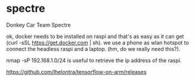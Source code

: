# spectre
Donkey Car Team Spectre

ok, docker needs to be installed on raspi and that's as easy as it can get (curl -sSL https://get.docker.com | sh).
we use a phone as wlan hotspot to connect the headless raspi and a laptop. (hm, do we really need this?).


nmap -sP 192.168.1.0/24 is useful to retrieve the ip address of the raspi.


https://github.com/lhelontra/tensorflow-on-arm/releases
